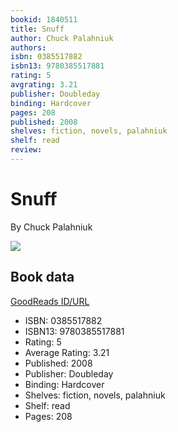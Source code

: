 ```yaml
---
bookid: 1840511
title: Snuff
author: Chuck Palahniuk
authors: 
isbn: 0385517882
isbn13: 9780385517881
rating: 5
avgrating: 3.21
publisher: Doubleday
binding: Hardcover
pages: 208
published: 2008
shelves: fiction, novels, palahniuk
shelf: read
review: 
---
```


# Snuff

By Chuck Palahniuk

![](https://i.gr-assets.com/images/S/compressed.photo.goodreads.com/books/1446089918l/1840511._SX318_.jpg)

## Book data

[GoodReads ID/URL](https://www.goodreads.com/book/show/1840511)

- ISBN: 0385517882
- ISBN13: 9780385517881
- Rating: 5
- Average Rating: 3.21
- Published: 2008
- Publisher: Doubleday
- Binding: Hardcover
- Shelves: fiction, novels, palahniuk
- Shelf: read
- Pages: 208

